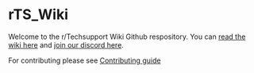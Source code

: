 # rTS_Wiki
Welcome to the r/Techsupport Wiki Github respository. You can [read the wiki here](https://rtech.support) and [join our discord here](https://rtech.support/discord).

For contributing please see [Contributing guide](https://rtech.support/meta/contributing/)
